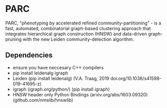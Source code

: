 # PARC
PARC, “phenotyping by accelerated refined community-partitioning” - is a fast, automated, combinatorial  graph-based clustering approach that integrates hierarchical graph construction (HNSW) and data-driven graph-pruning with the new Leiden community-detection algorithm.
## Dependencies
- ensure you have neccesary C++ compilers
- pip install leidenalg igraph 
- Leiden (pip install leidenalg) (V.A. Traag, 2019 doi.org/10.1038/s41598-019-41695-z)
- igraph (igraph.org/python/) (pip install igraph)
- HNSW header only Python Bindings (arxiv.org/abs/1603.09320) (github.com/nmslib/hnswlib)

